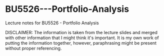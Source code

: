 # BU5526---Portfolio-Analysis
Lecture notes for BU5526 - Portfolio Analysis

DISCLAIMER: The information is taken from the lecture slides and merged with other information that I might think it's important. It is my own work of putting the information together, however, paraphrasing might be present without proper referencing.
